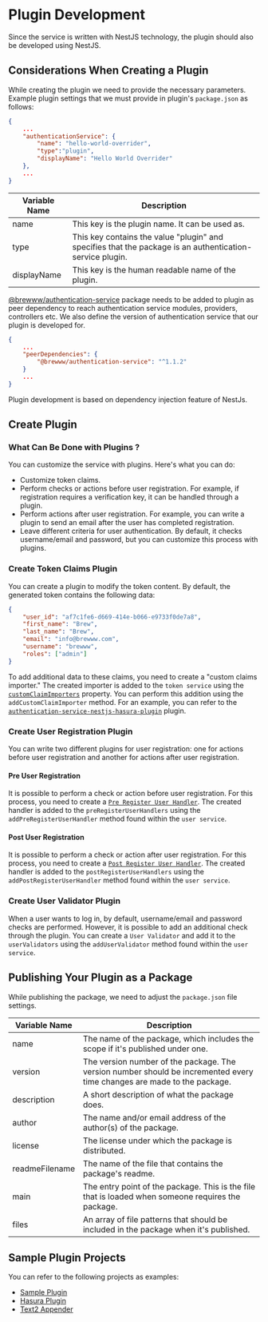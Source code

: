 # Plugin Development
Since the service is written with NestJS technology, the plugin should also be developed using NestJS. 

## Considerations When Creating a Plugin
While creating the plugin we need to provide the necessary parameters. Example plugin settings that we must provide in plugin's `package.json` as follows:

```json
{
	...
	"authenticationService": {
		"name": "hello-world-overrider",
		"type":"plugin",
		"displayName": "Hello World Overrider"
	},
	...
}
```

| Variable Name | Description                                                                                              |
| ------------- | -------------------------------------------------------------------------------------------------------- |
| name          | This key is the plugin name. It can be used as.                                                          |
| type          | This key contains the value "plugin" and specifies that the package is an authentication-service plugin. |
| displayName   | This key is the human readable name of the plugin.                                                       |


[@brewww/authentication-service](https://www.npmjs.com/package/@brewww/authentication-service) package needs to be added to plugin as peer dependency to reach authentication service modules, providers, controllers etc. We also define the version of authentication service that our plugin is developed for.

```json
{
	...
	"peerDependencies": {
		"@brewww/authentication-service": "^1.1.2"
	}
	...
}
```

Plugin development is based on dependency injection feature of NestJs.

## Create Plugin

### What Can Be Done with Plugins ?
You can customize the service with plugins. Here's what you can do:

* Customize token claims.
* Perform checks or actions before user registration. For example, if registration requires a verification key, it can be handled through a plugin.
* Perform actions after user registration. For example, you can write a plugin to send an email after the user has completed registration.
* Leave different criteria for user authentication. By default, it checks username/email and password, but you can customize this process with plugins.

### Create Token Claims Plugin
You can create a plugin to modify the token content. By default, the generated token contains the following data:

```json
{
    "user_id": "af7c1fe6-d669-414e-b066-e9733f0de7a8",
    "first_name": "Brew",
    "last_name": "Brew",
    "email": "info@brewww.com",
    "username": "brewww",
    "roles": ["admin"]
}
```

To add additional data to these claims, you need to create a "custom claims importer." The created importer is added to the `token service` using the [`customClaimImporters`](https://github.com/BrewInteractive/authentication-service-nestjs/blob/main/src/token/concrete/user-custom-claims-importer.type.ts) property. You can perform this addition using the `addCustomClaimImporter` method. For an example, you can refer to the [`authentication-service-nestjs-hasura-plugin`](https://github.com/BrewInteractive/authentication-service-nestjs-hasura-plugin) plugin.

### Create User Registration Plugin
You can write two different plugins for user registration: one for actions before user registration and another for actions after user registration.

#### Pre User Registration
It is possible to perform a check or action before user registration. For this process, you need to create a [`Pre Register User Handler`](https://github.com/BrewInteractive/authentication-service-nestjs/blob/main/src/user/interfaces/pre-register-user-handler.interface.ts). The created handler is added to the `preRegisterUserHandlers` using the `addPreRegisterUserHandler` method found within the `user service`.

#### Post User Registration
It is possible to perform a check or action after user registration. For this process, you need to create a [`Post Register User Handler`](https://github.com/BrewInteractive/authentication-service-nestjs/blob/main/src/user/interfaces/post-register-user-handler.interface.ts). The created handler is added to the `postRegisterUserHandlers` using the `addPostRegisterUserHandler` method found within the `user service`.

### Create User Validator Plugin
When a user wants to log in, by default, username/email and password checks are performed. However, it is possible to add an additional check through the plugin. You can create a `User Validator` and add it to the `userValidators` using the `addUserValidator` method found within the `user service`.

## Publishing Your Plugin as a Package

While publishing the package, we need to adjust the `package.json` file settings.

| Variable Name  | Description                                                                                                             |
| -------------- | ----------------------------------------------------------------------------------------------------------------------- |
| name           | The name of the package, which includes the scope if it's published under one.                                          |
| version        | The version number of the package. The version number should be incremented every time changes are made to the package. |
| description    | A short description of what the package does.                                                                           |
| author         | The name and/or email address of the author(s) of the package.                                                          |
| license        | The license under which the package is distributed.                                                                     |
| readmeFilename | The name of the file that contains the package's readme.                                                                |
| main           | The entry point of the package. This is the file that is loaded when someone requires the package.                      |
| files          | An array of file patterns that should be included in the package when it's published.                                   |

## Sample Plugin Projects
You can refer to the following projects as examples:

* [Sample Plugin](https://github.com/BrewInteractive/authentication-service-nestjs-sample-plugin)
* [Hasura Plugin](https://github.com/BrewInteractive/authentication-service-nestjs-hasura-plugin)
* [Text2 Appender](https://github.com/BrewInteractive/authentication-service-nestjs/tree/main/src/plugin/plugins/text2-appender)
